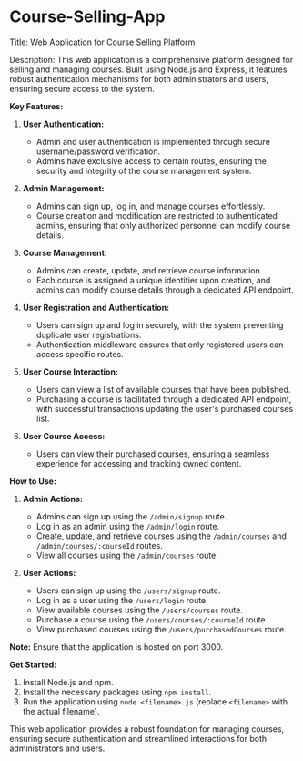# Course-Selling-App

Title: Web Application for Course Selling Platform

Description:
This web application is a comprehensive platform designed for selling and managing courses. Built using Node.js and Express, it features robust authentication mechanisms for both administrators and users, ensuring secure access to the system.

**Key Features:**

1. **User Authentication:**
   - Admin and user authentication is implemented through secure username/password verification.
   - Admins have exclusive access to certain routes, ensuring the security and integrity of the course management system.

2. **Admin Management:**
   - Admins can sign up, log in, and manage courses effortlessly.
   - Course creation and modification are restricted to authenticated admins, ensuring that only authorized personnel can modify course details.

3. **Course Management:**
   - Admins can create, update, and retrieve course information.
   - Each course is assigned a unique identifier upon creation, and admins can modify course details through a dedicated API endpoint.

4. **User Registration and Authentication:**
   - Users can sign up and log in securely, with the system preventing duplicate user registrations.
   - Authentication middleware ensures that only registered users can access specific routes.

5. **User Course Interaction:**
   - Users can view a list of available courses that have been published.
   - Purchasing a course is facilitated through a dedicated API endpoint, with successful transactions updating the user's purchased courses list.

6. **User Course Access:**
   - Users can view their purchased courses, ensuring a seamless experience for accessing and tracking owned content.

**How to Use:**
1. **Admin Actions:**
   - Admins can sign up using the `/admin/signup` route.
   - Log in as an admin using the `/admin/login` route.
   - Create, update, and retrieve courses using the `/admin/courses` and `/admin/courses/:courseId` routes.
   - View all courses using the `/admin/courses` route.

2. **User Actions:**
   - Users can sign up using the `/users/signup` route.
   - Log in as a user using the `/users/login` route.
   - View available courses using the `/users/courses` route.
   - Purchase a course using the `/users/courses/:courseId` route.
   - View purchased courses using the `/users/purchasedCourses` route.

**Note:**
Ensure that the application is hosted on port 3000.

**Get Started:**
1. Install Node.js and npm.
2. Install the necessary packages using `npm install`.
3. Run the application using `node <filename>.js` (replace `<filename>` with the actual filename).

This web application provides a robust foundation for managing courses, ensuring secure authentication and streamlined interactions for both administrators and users.

